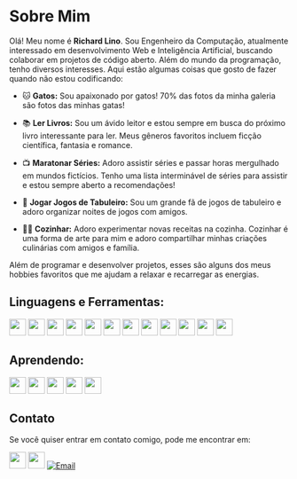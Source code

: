 
# Sobre Mim

Olá! Meu nome é **Richard Lino**. Sou Engenheiro da Computação, atualmente interessado em desenvolvimento Web e Inteligência Artificial, buscando colaborar em projetos de código aberto. Além do mundo da programação, tenho diversos interesses. Aqui estão algumas coisas que gosto de fazer quando não estou codificando:

- 🐱 **Gatos:** Sou apaixonado por gatos! 70% das fotos da minha galeria são fotos das minhas gatas!
  
- 📚 **Ler Livros:** Sou um ávido leitor e estou sempre em busca do próximo livro interessante para ler. Meus gêneros favoritos incluem ficção científica, fantasia e romance.

- 📺 **Maratonar Séries:** Adoro assistir séries e passar horas mergulhado em mundos fictícios. Tenho uma lista interminável de séries para assistir e estou sempre aberto a recomendações!

- 🎲 **Jogar Jogos de Tabuleiro:** Sou um grande fã de jogos de tabuleiro e adoro organizar noites de jogos com amigos. 

- 👨‍🍳 **Cozinhar:** Adoro experimentar novas receitas na cozinha. Cozinhar é uma forma de arte para mim e adoro compartilhar minhas criações culinárias com amigos e família.

Além de programar e desenvolver projetos, esses são alguns dos meus hobbies favoritos que me ajudam a relaxar e recarregar as energias.


## Linguagens e Ferramentas:
<div>
    <img  width="30" src="https://cdn.jsdelivr.net/gh/devicons/devicon@latest/icons/c/c-original.svg" />
    <img width="30" src="https://cdn.jsdelivr.net/gh/devicons/devicon@latest/icons/html5/html5-plain-wordmark.svg" />
    <img width="30" src="https://cdn.jsdelivr.net/gh/devicons/devicon@latest/icons/css3/css3-plain-wordmark.svg" />
    <img width="30" src="https://cdn.jsdelivr.net/gh/devicons/devicon@latest/icons/bootstrap/bootstrap-original.svg" />
    <img width="30" src="https://cdn.jsdelivr.net/gh/devicons/devicon@latest/icons/javascript/javascript-plain.svg" />
    <img width="30" src="https://cdn.jsdelivr.net/gh/devicons/devicon@latest/icons/mysql/mysql-plain-wordmark.svg" />
    <img width="30" src="https://cdn.jsdelivr.net/gh/devicons/devicon@latest/icons/python/python-original.svg" />
    <img width="30" src="https://cdn.jsdelivr.net/gh/devicons/devicon@latest/icons/php/php-original.svg" />
    <img width="30" src="https://cdn.jsdelivr.net/gh/devicons/devicon@latest/icons/vscode/vscode-original-wordmark.svg" />   
    <img width="30" src="https://cdn.jsdelivr.net/gh/devicons/devicon@latest/icons/linux/linux-original.svg" /> 
    <img width="30" src="https://cdn.jsdelivr.net/gh/devicons/devicon@latest/icons/github/github-original-wordmark.svg" />
    <img width="30" src="https://cdn.jsdelivr.net/gh/devicons/devicon@latest/icons/git/git-original-wordmark.svg" />
</div>

## Aprendendo:
<div>
    <img width="30" src="https://cdn.jsdelivr.net/gh/devicons/devicon@latest/icons/jquery/jquery-original-wordmark.svg" />
    <img width="30" src="https://cdn.jsdelivr.net/gh/devicons/devicon@latest/icons/react/react-original.svg" />    
    <img width="30" src="https://cdn.jsdelivr.net/gh/devicons/devicon@latest/icons/wordpress/wordpress-original.svg" />
    <img width="30" src="https://cdn.jsdelivr.net/gh/devicons/devicon@latest/icons/angularjs/angularjs-original-wordmark.svg" />     
    <img width="30" src="https://cdn.jsdelivr.net/gh/devicons/devicon@latest/icons/ionic/ionic-original-wordmark.svg" />
          
## Contato

Se você quiser entrar em contato comigo, pode me encontrar em:

<div>
  
  [<img src="https://cdn.jsdelivr.net/gh/devicons/devicon@latest/icons/linkedin/linkedin-original.svg" width="30" height="30" />](https://www.linkedin.com/in/richard-lino/)
  [<img src="https://cdn.jsdelivr.net/gh/devicons/devicon@latest/icons/github/github-original.svg" width="30" height="30" />](https://github.com/richard-lino)
  [![Email](https://img.shields.io/badge/Email-Gmail-red?style=flat-square&logo=gmail&logoColor=white)](mailto:eng.richard.lino@gmail.com)







  
</div>


